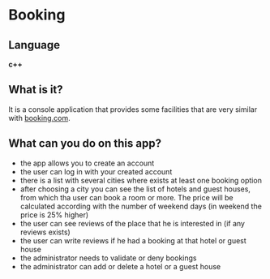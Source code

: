 # Booking

## Language

__c++__

## What is it?

It is a console application that provides some facilities that are very similar with [booking.com](https://www.booking.com/index.ro.html?label=gen173nr-1DCAEoggI46AdIM1gEaMABiAEBmAEguAEXyAEM2AED6AEBiAIBqAIDuAKEh_iVBsACAdICJDJmZTVmZjgwLTEzOWEtNDE2Ni1iNzUzLTQ5NDFkMGQ1NWQ0ZtgCBOACAQ&sid=988c19d7255f0d48446f0e7e834c62c5&keep_landing=1&sb_price_type=total&).

## What can you do on this app?

* the app allows you to create an account
* the user can log in with your created account
* there is a list with several cities where exists at least one booking option
* after choosing a city you can see the list of hotels and guest houses, from which tha user can book a room or more. The price will be calculated  according with the number of weekend days (in weekend the price is 25% higher)
* the user can see reviews of the place that he is interested in (if any reviews exists)
* the user can write reviews if he had a booking at that hotel or guest house
* the administrator needs to validate or deny bookings
* the administrator can add or delete a hotel or a guest house